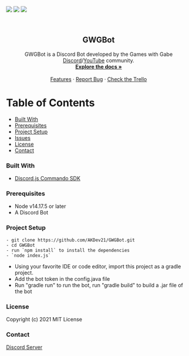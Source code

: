<p>
    <br />
    <img src="https://img.shields.io/badge/Made%20using-Javascript-red">
    <img src="https://img.shields.io/badge/Made%20Using-discord.js%20-yellow">
    <img src="https://camo.githubusercontent.com/0fa78702c674a5e13004de53a25ae80ed1ce281f92c0e5d6bd5aa7701b3ab483/68747470733a2f2f696d672e736869656c64732e696f2f6769746875622f6c6963656e73652f61746861756e2f454f532e737667">
   
</p>

<br />
<p align="center">
  <h2 align="center">GWGBot</h2>

  <p align="center">
    GWGBot is a Discord Bot developed by the Games with Gabe <a href="https://discord.gg/dhyV3BXkRZ">Discord</a>/<a href="https://www.youtube.com/channel/UCQP4qSCj1eHMHisDDR4iPzw">YouTube</a> community.
    <br />
    <a href=""><strong>Explore the docs »</strong></a><br><br>
    <a href="">Features</a>
    ·
    <a href="https://github.com/AKDev21/GWGBot/issues">Report Bug</a>
    ·
    <a href="https://trello.com/b/7Fpjf2hq/gwg-bot">Check the Trello</a>
  </p>
</p>


<!-- TABLE OF CONTENTS -->
# Table of Contents

* [Built With](#built-with)
* [Prerequisites](#prerequisites)
* [Project Setup](#project-setup)
* [Issues](https://github.com/AKDev21/GWGBot/issues)
* [License](#license)
* [Contact](#contact)

### Built With
* [Discord.js Commando SDK](https://github.com/discordjs/Commando)

### Prerequisites
* Node v14.17.5 or later
* A Discord Bot

### Project Setup
```
- git clone https://github.com/AKDev21/GWGBot.git
- cd GWGBot
- run `npm install` to install the dependencies
- `node index.js`
```
- Using your favorite IDE or code editor, import this project as a gradle project.<br>
- Add the bot token in the config.java file<br>
- Run "gradle run" to run the bot, run "gradle build" to build a .jar file of the bot<br>

### License
Copyright (c) 2021 MIT License

### Contact
[Discord Server](https://discord.gg/dhyV3BXkRZ)
